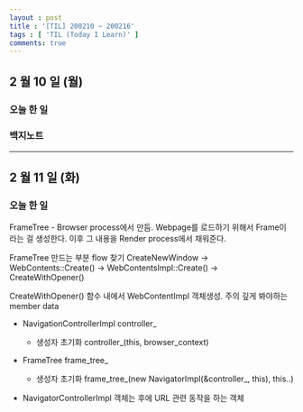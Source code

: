 ```yaml
---
layout : post
title : '[TIL] 200210 ~ 200216'
tags : [ 'TIL (Today I Learn)' ]
comments: true
---
```


## 2 월 10 일 (월)
### 오늘 한 일

### 백지노트

---

## 2 월 11 일 (화)
### 오늘 한 일
FrameTree - Browser process에서 만듬. Webpage를 로드하기 위해서 Frame이라는 걸 생성한다. 이후 그 내용을 Render process에서 채워준다.

FrameTree 만드는 부분 flow 찾기
CreateNewWindow -> WebContents::Create() -> WebContentsImpl::Create() -> CreateWithOpener()

CreateWithOpener() 함수 내에서 WebContentImpl 객체생성.
주의 깊게 봐야하는 member data
- NavigationControllerImpl controller\_
	- 생성자 초기화
		controller\_(this, browser\_context)
- FrameTree frame\_tree\_
	- 생성자 초기화
		frame\_tree\_(new NavigatorImpl(&controller\_, this), this..)

- NavigatorControllerImpl 객체는 후에 URL 관련 동작을 하는 객체



